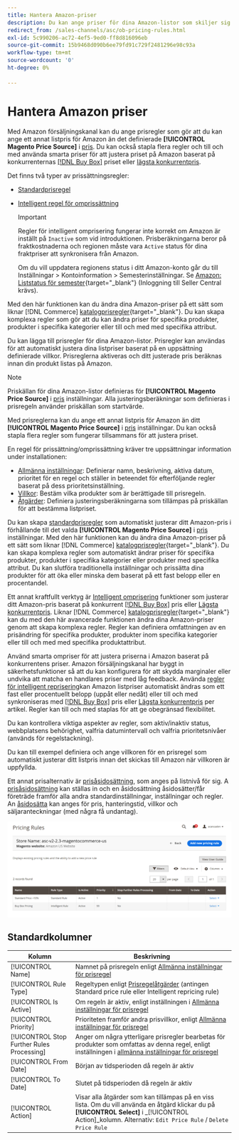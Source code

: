 ```yaml
---
title: Hantera Amazon-priser
description: Du kan ange priser för dina Amazon-listor som skiljer sig från din mmerce-butik genom att använda prisreglerna.
redirect_from: /sales-channels/asc/ob-pricing-rules.html
exl-id: 5c990206-ac72-4ef5-9ed0-ff8d816096eb
source-git-commit: 15b9468d090b6ee79fd91c729f2481296e98c93a
workflow-type: tm+mt
source-wordcount: '0'
ht-degree: 0%

---
```


# Hantera Amazon priser

Med Amazon försäljningskanal kan du ange prisregler som gör att du kan ange ett annat listpris för Amazon än det definierade **[!UICONTROL Magento Price Source]** i [pris](./listing-price.md). Du kan också stapla flera regler och till och med använda smarta priser för att justera priset på Amazon baserat på konkurrenternas [[!DNL Buy Box]](./buy-box-competitor-pricing.md) priset eller [lägsta konkurrentpris](./lowest-competitor-pricing.md).

Det finns två typer av prissättningsregler:

- [Standardprisregel](./standard-price-rules.md)
- [Intelligent regel för omprissättning](./intelligent-repricing-rules.md)

   >[!IMPORTANT]
   >
   >Regler för intelligent omprisering fungerar inte korrekt om Amazon är inställt på `Inactive` som vid introduktionen. Prisberäkningarna beror på fraktkostnaderna och regionen måste vara `Active` status för dina fraktpriser att synkronisera från Amazon.
   >
   >Om du vill uppdatera regionens status i ditt Amazon-konto går du till Inställningar > Kontoinformation > Semesterinställningar. Se [Amazon: Liststatus för semester](https://sellercentral.amazon.com/gp/help/help.html?itemID=200135620){target=&quot;_blank&quot;} (Inloggning till Seller Central krävs).

Med den här funktionen kan du ändra dina Amazon-priser på ett sätt som liknar [!DNL Commerce] [katalogprisregler](https://docs.magento.com/user-guide/catalog/pricing.html){target=&quot;_blank&quot;}. Du kan skapa komplexa regler som gör att du kan ändra priser för specifika produkter, produkter i specifika kategorier eller till och med med specifika attribut.

Du kan lägga till prisregler för dina Amazon-listor. Prisregler kan användas för att automatiskt justera dina listpriser baserat på en uppsättning definierade villkor. Prisreglerna aktiveras och ditt justerade pris beräknas innan din produkt listas på Amazon.

>[!NOTE]
>
>Priskällan för dina Amazon-listor definieras för **[!UICONTROL Magento Price Source]** i [pris](./listing-price.md) inställningar. Alla justeringsberäkningar som definieras i prisregeln använder priskällan som startvärde.

Med prisreglerna kan du ange ett annat listpris för Amazon än ditt **[!UICONTROL Magento Price Source]** i [pris](./listing-price.md) inställningar. Du kan också stapla flera regler som fungerar tillsammans för att justera priset.

En regel för prissättning/omprissättning kräver tre uppsättningar information under installationen:

- [Allmänna inställningar](./pricing-rule-general-settings.md): Definierar namn, beskrivning, aktiva datum, prioritet för en regel och ställer in beteendet för efterföljande regler baserat på dess prioritetsinställning.
- [Villkor](./pricing-rule-conditions.md): Bestäm vilka produkter som är berättigade till prisregeln.
- [Åtgärder](./pricing-rule-actions.md): Definiera justeringsberäkningarna som tillämpas på priskällan för att bestämma listpriset.

Du kan skapa [standardprisregler](./standard-price-rules.md) som automatiskt justerar ditt Amazon-pris i förhållande till det valda **[!UICONTROL Magento Price Source]** i [pris](./listing-price.md) inställningar. Med den här funktionen kan du ändra dina Amazon-priser på ett sätt som liknar [!DNL Commerce] [katalogprisregler](https://docs.magento.com/user-guide/marketing/price-rules-catalog.html){target=&quot;_blank&quot;}. Du kan skapa komplexa regler som automatiskt ändrar priser för specifika produkter, produkter i specifika kategorier eller produkter med specifika attribut. Du kan slutföra traditionella inställningar och prissätta dina produkter för att öka eller minska dem baserat på ett fast belopp eller en procentandel.

Ett annat kraftfullt verktyg är [Intelligent omprisering](./intelligent-repricing-rules.md) funktioner som justerar ditt Amazon-pris baserat på konkurrent [[!DNL Buy Box]](./buy-box-competitor-pricing.md) pris eller [Lägsta konkurrentpris](./lowest-competitor-pricing.md). Liknar [!DNL Commerce] [katalogprisregler](https://docs.magento.com/user-guide/marketing/price-rules-catalog.html){target=&quot;_blank&quot;} kan du med den här avancerade funktionen ändra dina Amazon-priser genom att skapa komplexa regler. Regler kan definiera omfattningen av en prisändring för specifika produkter, produkter inom specifika kategorier eller till och med med specifika produktattribut.

Använd smarta ompriser för att justera priserna i Amazon baserat på konkurrentens priser. Amazon försäljningskanal har byggt in säkerhetsfunktioner så att du kan konfigurera för att skydda marginaler eller undvika att matcha en handlares priser med låg feedback. Använda [regler för intelligent reprisering](./intelligent-repricing-rules.md)kan Amazon listpriser automatiskt ändras som ett fast eller procentuellt belopp (uppåt eller nedåt) eller till och med synkroniseras med [[!DNL Buy Box]](./buy-box-competitor-pricing.md) pris eller [Lägsta konkurrentpris](./lowest-competitor-pricing.md) per artikel. Regler kan till och med staplas för att ge obegränsad flexibilitet.

Du kan kontrollera viktiga aspekter av regler, som aktiv/inaktiv status, webbplatsens behörighet, valfria datumintervall och valfria prioritetsnivåer (används för regelstackning).

Du kan till exempel definiera och ange villkoren för en prisregel som automatiskt justerar ditt listpris innan det skickas till Amazon när villkoren är uppfyllda.

Ett annat prisalternativ är [prisåsidosättning](./overrides.md), som anges på listnivå för sig. A [prisåsidosättning](./overrides.md) kan ställas in och en åsidosättning åsidosätter/får företräde framför alla andra standardinställningar, inställningar och regler. An [åsidosätta](./overrides.md) kan anges för pris, hanteringstid, villkor och säljaranteckningar (med några få undantag).

![Prisregler](assets/amazon-pricing-rules.png)

## Standardkolumner

| Kolumn | Beskrivning |
|---|---|
| [!UICONTROL Name] | Namnet på prisregeln enligt [Allmänna inställningar för prisregel](./pricing-rule-general-settings.md) |
| [!UICONTROL Rule Type] | Regeltypen enligt [Prisregelåtgärder](./pricing-rule-actions.md) (antingen Standard price rule eller Intelligent repricing rule) |
| [!UICONTROL Is Active] | Om regeln är aktiv, enligt inställningen i [Allmänna inställningar för prisregel](./pricing-rule-general-settings.md) |
| [!UICONTROL Priority] | Prioriteten framför andra prisvillkor, enligt [Allmänna inställningar för prisregel](./pricing-rule-general-settings.md) |
| [!UICONTROL Stop Further Rules Processing] | Anger om några ytterligare prisregler bearbetas för produkter som omfattas av denna regel, enligt inställningen i [allmänna inställningar för prisregel](./pricing-rule-general-settings.md) |
| [!UICONTROL From Date] | Början av tidsperioden då regeln är aktiv |
| [!UICONTROL To Date] | Slutet på tidsperioden då regeln är aktiv |
| [!UICONTROL Action] | Visar alla åtgärder som kan tillämpas på en viss lista. Om du vill använda en åtgärd klickar du på **[!UICONTROL Select]** i _[!UICONTROL Action]_kolumn. Alternativ: `Edit Price Rule` / `Delete Price Rule` |
